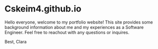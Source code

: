 # Cskeim4.github.io
Hello everyone, welcome to my portfolio website!
This site provides some background information about me and my experiences as a Software Engineer.
Feel free to reachout with any questions or inquires.

Best,
Clara
